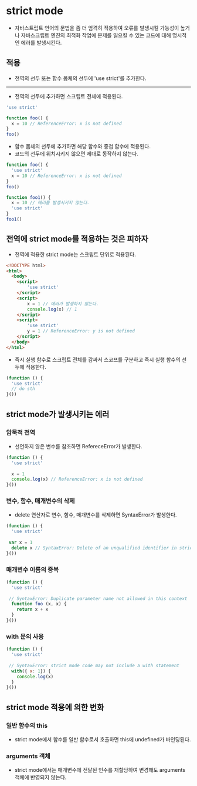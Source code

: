 # strict mode
- 자바스트립트 언어의 문법을 좀 더 엄격히 적용하여 오류를 발생시킬 가능성이 높거나 자바스크립트 엔진의 최적화 작업에 문제를 일으킬 수 있는 코드에 대해 명시적인 에러를 발생시킨다.

## 적용
- 전역의 선두 또는 함수 몸체의 선두에 'use strict'를 추가한다.
---
- 전역의 선두에 추가하면 스크립트 전체에 적용된다.
```js
'use strict'

function foo() {
  x = 10 // ReferenceError: x is not defined
}
foo()
```
- 함수 몸체의 선두에 추가하면 해당 함수와 중첩 함수에 적용된다.
- 코드의 선두에 위치시키지 않으면 제대로 동작하지 않는다.
```js
function foo() {
  'use strict'
  x = 10 // ReferenceError: x is not defined
}
foo()

function foo1() {
  x = 10 // 에러를 발생시키지 않는다.
  'use strict'
}
foo1()
```

## 전역에 strict mode를 적용하는 것은 피하자
- 전역에 적용한 strict mode는 스크립트 단위로 적용된다.
```html
<!DOCTYPE html>
<html>
  <body>
    <script>
        'use strict'
    </script>
    <script>
        x = 1 // 에러가 발생하지 않는다.
        console.log(x) // 1
    </script>
    <script>
        'use strict'
        y = 1 // ReferenceError: y is not defined
    </script>
  </body>
</html>
```
- 즉시 실행 함수로 스크립트 전체를 감싸서 스코프를 구분하고 즉시 실행 함수의 선두에 적용한다.
```js
(function () {
  'use strict'
  // do sth
}())
```

## strict mode가 발생시키는 에러
### 암묵적 전역
- 선언하지 않은 변수를 참조하면 RefereceError가 발생한다.
```js
(function () {
  'use strict'
  
  x = 1
  console.log(x) // ReferenceError: x is not defined
}())
```
### 변수, 함수, 매개변수의 삭제
- delete 연산자로 변수, 함수, 매개변수를 삭제하면 SyntaxError가 발생한다.
```js
(function () {
  'use strict'
  
 var x = 1
  delete x // SyntaxError: Delete of an unqualified identifier in strict mode.
}())
```
### 매개변수 이름의 중복
```js
(function () {
  'use strict'
  
 // SyntaxError: Duplicate parameter name not allowed in this context
  function foo (x, x) {
    return x + x
  }
}())
```
### with 문의 사용
```js
(function () {
  'use strict'
  
 // SyntaxError: strict mode code may not include a with statement
  with({ x: 1}) {
    console.log(x)
  }
}())
```
## strict mode 적용에 의한 변화
### 일반 함수의 this
- strict mode에서 함수를 일반 함수로서 호출하면 this에 undefined가 바인딩된다.
### arguments 객체
- strict mode에서는 매개변수에 전달된 인수를 재할당하여 변경해도 arguments 객체에 반영되지 않는다.